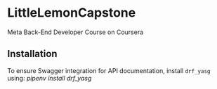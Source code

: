 # LittleLemonCapstone
Meta Back-End Developer Course on Coursera

## Installation
To ensure Swagger integration for API documentation, install `drf_yasg` using:
*pipenv install drf_yasg*
